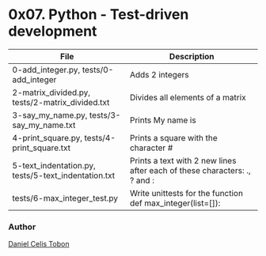 # 0x07. Python - Test-driven development

| File | Description |
| ------ | ------ |
| 0-add_integer.py, tests/0-add_integer | Adds 2 integers |
| 2-matrix_divided.py, tests/2-matrix_divided.txt | Divides all elements of a matrix |
| 3-say_my_name.py, tests/3-say_my_name.txt | Prints My name is <first name> <last name> |
| 4-print_square.py, tests/4-print_square.txt | Prints a square with the character # |
| 5-text_indentation.py, tests/5-text_indentation.txt | Prints a text with 2 new lines after each of these characters: ., ? and : |
| tests/6-max_integer_test.py | Write unittests for the function def max_integer(list=[]): |

### Author
[Daniel Celis Tobon](https://github.com/danicelistobon)

